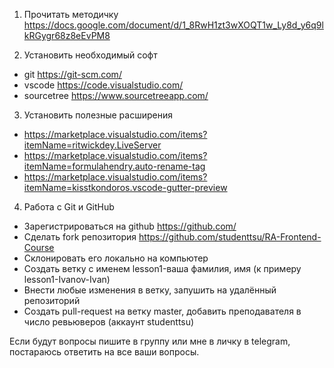 1) Прочитать методичку https://docs.google.com/document/d/1_8RwH1zt3wXOQT1w_Ly8d_y6q9lkRGygr68z8eEvPM8

2) Установить необходимый софт
- git https://git-scm.com/
- vscode https://code.visualstudio.com/
- sourcetree https://www.sourcetreeapp.com/

3) Установить полезные расширения
- https://marketplace.visualstudio.com/items?itemName=ritwickdey.LiveServer
- https://marketplace.visualstudio.com/items?itemName=formulahendry.auto-rename-tag
- https://marketplace.visualstudio.com/items?itemName=kisstkondoros.vscode-gutter-preview

4) Работа с Git и GitHub
- Зарегистрироваться на github https://github.com/
- Сделать fork репозитория https://github.com/studenttsu/RA-Frontend-Course
- Склонировать его локально на компьютер
- Создать ветку с именем lesson1-ваша фамилия, имя (к примеру lesson1-Ivanov-Ivan)
- Внести любые изменения в ветку, запушить на удалённый репозиторий
- Создать pull-request на ветку master, добавить преподавателя в число ревьюверов (аккаунт studenttsu)

Если будут вопросы пишите в группу или мне в личку в telegram, постараюсь ответить на все ваши вопросы.
